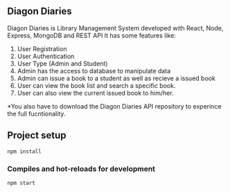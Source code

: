 ## Diagon Diaries

Diagon Diaries is Library Management System developed with React, Node, Express, MongoDB and REST API
It has some features like:
1. User Registration
2. User Authentication
3. User Type (Admin and Student)
4. Admin has the access to database to manipulate data
5. Admin can issue a book to a student as well as recieve a issued book
6. User can view the book list and search a specific book.
7. User can also view the current issued book to him/her.


*You also have to download the Diagon Diaries API repository to experince the full fucntionality.

## Project setup
```
npm install
```

### Compiles and hot-reloads for development
```
npm start
